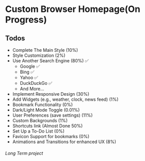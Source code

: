 
# Custom Browser Homepage(On Progress)

## Todos
- Complete The Main Style (10%)
- Style Customization (2%)
- Use Another Search Engine (80%) :white_check_mark:
    - Google :white_check_mark:
    - Bing :white_check_mark:
    - Yahoo :white_check_mark:
    - DuckDuckGo :white_check_mark:
    - And More...
- Implement Responsive Design (30%)
- Add Widgets (e.g., weather, clock, news feed) (1%)
- Bookmark Functionality (0%)
- Dark/Light Mode Toggle (0.01%)
- User Preferences (save settings) (11%)
- Custom Backgrounds (1%)
- Shortcuts link (Almost Done 50%)
- Set Up a To-Do List (0%)
- Favicon Support for bookmarks (0%)
- Animations and Transitions for enhanced UX (8%)

###### Long Term project

